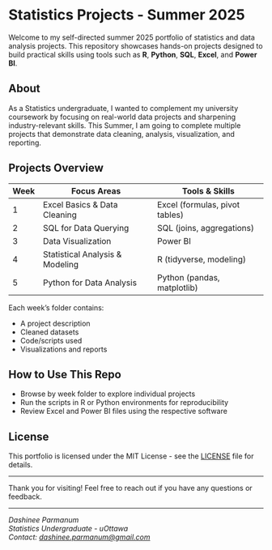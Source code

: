# Statistics Projects - Summer 2025

Welcome to my self-directed summer 2025 portfolio of statistics and data analysis projects. This repository showcases hands-on projects designed to build practical skills using tools such as **R**, **Python**, **SQL**, **Excel**, and **Power BI**.

## About

As a Statistics undergraduate, I wanted to complement my university coursework by focusing on real-world data projects and sharpening industry-relevant skills. 
This Summer, I am going to complete multiple projects that demonstrate data cleaning, analysis, visualization, and reporting.

## Projects Overview

| Week | Focus Areas                         | Tools & Skills                 |
|------|-------------------------------------|--------------------------------|
| 1    | Excel Basics & Data Cleaning        | Excel (formulas, pivot tables) |
| 2    | SQL for Data Querying               | SQL (joins, aggregations)      |
| 3    | Data Visualization                  | Power BI                       |
| 4    | Statistical Analysis & Modeling     | R (tidyverse, modeling)        |
| 5    | Python for Data Analysis            | Python (pandas, matplotlib)    |

Each week’s folder contains:
- A project description
- Cleaned datasets
- Code/scripts used
- Visualizations and reports

## How to Use This Repo

- Browse by week folder to explore individual projects
- Run the scripts in R or Python environments for reproducibility
- Review Excel and Power BI files using the respective software

## License

This portfolio is licensed under the MIT License - see the [LICENSE](LICENSE) file for details.

---

Thank you for visiting! Feel free to reach out if you have any questions or feedback.

---

*Dashinee Parmanum*  
*Statistics Undergraduate - uOttawa*  
*Contact: dashinee.parmanum@gmail.com*
